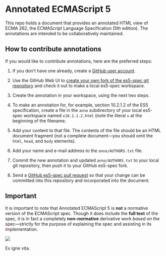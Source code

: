 # Annotated ECMAScript 5

This repo holds a document that provides an annotated HTML view of ECMA 262,
the ECMAScript Language Specification (5th edition). The annotations are
intended to be collaboratively maintained.

## How to contribute annotations

If you would like to contribute annotations, here are the preferred steps:

  1. If you don’t have one already, create a [GitHub user account][1].

  2. Use the GitHub Web UI to [create your own fork of the es5-spec git
repository][2] and check it out to make a local es5-spec workspace.

  3. Create the annotation in your workspace, using the next two steps.

  4. To make an annotation for, for example, section 10.2.1.2 of the ES5
specification, create a file in the `anno` subdirectory of your local es5-spec
workspace named `x10.2.1.2.html` (note the literal `x` at the beginning of the
filename.

  5. Add your content to that file. The contents of the file should be an HTML
document fragment (not a complete document—you should omit the `html`, `head`,
and `body` elements).

  6. Add your name and e-mail address to the `anno/AUTHORS.txt` file.

  7. Commit the new annotation and updated `anno/AUTHORS.txt` to your local
git repository, then push it to your GitHub es5-spec fork.

  8. Send a [GitHub es5-spec pull request][3] so that your change can be
committed into this repository and incorporated into the document.

   [1]: https://github.com/signup/free

   [2]: http://github.com/sideshowbarker/es5-spec#fork_box

   [3]: http://github.com/sideshowbarker/es5-spec/pulls

## Important

It is important to note that Annotated ECMAScript 5 is **not** a normative
version of the ECMAScript spec. Though it does include the **full text** of
the spec, it is in fact a completely **non-normative** derivative work _based
on_ the spec—strictly for the purpose of explaining the spec and assisting in
its implementation.

![][4]

   [4]: http://sideshowbarker.github.com/es5-spec/js-mascot.svg

Ex igne vita.

